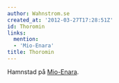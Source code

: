 ```yaml
---
author: Wahnstrom.se
created_at: '2012-03-27T17:28:51Z'
id: Thoromin
links:
  mention:
  - 'Mio-Enara'
title: Thoromin
---
```


Hamnstad på [Mio-Enara].

  [Mio-Enara]: Mio-Enara